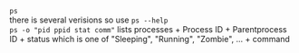 `ps`  
  there is several verisions so use `ps --help`  
  `ps -o "pid ppid stat comm"` lists processes
    + Process ID
    + Parentprocess ID
    + status which is one of "Sleeping", "Running", "Zombie", ...
    + command

